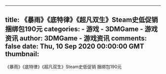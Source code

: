 
---
title: 《暴雨》《底特律》《超凡双生》Steam史低促销 捆绑包190元
categories: 
    - 游戏
    - 3DMGame - 游戏资讯
author: 3DMGame - 游戏资讯
comments: false
date: Thu, 10 Sep 2020 00:00:00 GMT
thumbnail: 
---

<div>   
《暴雨》《底特律》《超凡双生》Steam史低促销 捆绑包190元  
</div>
            